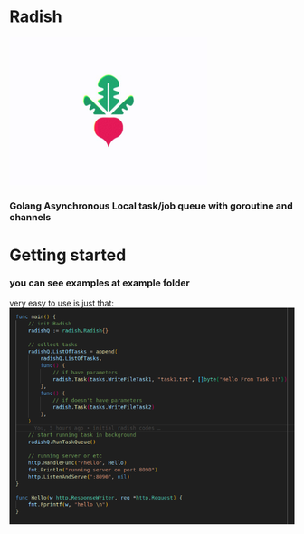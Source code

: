 <h1>Radish</h1>
<img src="https://github.com/amirsalmanii/Radish/blob/master/radish-logo.jpg" width="350"/>
<h3>Golang Asynchronous Local task/job queue with goroutine and channels</h3>

<h1>Getting started</h1>
<h3>you can see examples at example folder</h3>

very easy to use is just that:
<img src="https://github.com/amirsalmanii/Radish/blob/master/example/Screenshot%20from%202025-08-22%2019-14-41.png" width="800"/>
